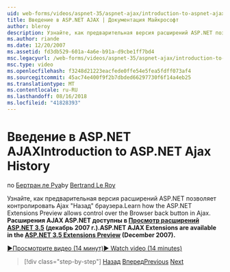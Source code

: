 ```yaml
---
uid: web-forms/videos/aspnet-35/aspnet-ajax/introduction-to-aspnet-ajax-history
title: Введение в ASP.NET AJAX | Документация Майкрософт
author: bleroy
description: Узнайте, как предварительная версия расширений ASP.NET позволяет контролировать Ajax "Назад" браузера. Расширения AJAX для ASP.NET доступны в ASP.NET 3.5 расширение...
ms.author: riande
ms.date: 12/20/2007
ms.assetid: fd3db529-601a-4a6e-b91a-d9cbe1ff7bd4
msc.legacyurl: /web-forms/videos/aspnet-35/aspnet-ajax/introduction-to-aspnet-ajax-history
msc.type: video
ms.openlocfilehash: f3248d21223eacfede0ffe54e5fea5fdff073af4
ms.sourcegitcommit: 45ac74e400f9f2b7dbded66297730f6f14a4eb25
ms.translationtype: MT
ms.contentlocale: ru-RU
ms.lasthandoff: 08/16/2018
ms.locfileid: "41828393"
---
```

<a name="introduction-to-aspnet-ajax-history"></a><span data-ttu-id="83294-104">Введение в ASP.NET AJAX</span><span class="sxs-lookup"><span data-stu-id="83294-104">Introduction to ASP.NET Ajax History</span></span>
====================
<span data-ttu-id="83294-105">по [Бертран ле Руа](https://github.com/bleroy)</span><span class="sxs-lookup"><span data-stu-id="83294-105">by [Bertrand Le Roy](https://github.com/bleroy)</span></span>

<span data-ttu-id="83294-106">Узнайте, как предварительная версия расширений ASP.NET позволяет контролировать Ajax "Назад" браузера.</span><span class="sxs-lookup"><span data-stu-id="83294-106">Learn how the ASP.NET Extensions Preview allows control over the Browser back button in Ajax.</span></span> <span data-ttu-id="83294-107">**Расширения AJAX ASP.NET доступны в [Просмотр расширений ASP.NET 3.5](https://www.asp.net/downloads/35-sp1#find) (декабрь 2007 г.).**</span><span class="sxs-lookup"><span data-stu-id="83294-107">**ASP.NET AJAX Extensions are available in the [ASP.NET 3.5 Extensions Preview](https://www.asp.net/downloads/35-sp1#find) (December 2007).**</span></span>

[<span data-ttu-id="83294-108">&#9654;Просмотрите видео (14 минут)</span><span class="sxs-lookup"><span data-stu-id="83294-108">&#9654; Watch video (14 minutes)</span></span>](https://channel9.msdn.com/Blogs/ASP-NET-Site-Videos/introduction-to-aspnet-ajax-history)

> [!div class="step-by-step"]
> <span data-ttu-id="83294-109">[Назад](adonet-data-services-with-aspnet-ajax-support.md)
> [Вперед](using-script-combining-to-improve-ajax-performance.md)</span><span class="sxs-lookup"><span data-stu-id="83294-109">[Previous](adonet-data-services-with-aspnet-ajax-support.md)
[Next](using-script-combining-to-improve-ajax-performance.md)</span></span>
